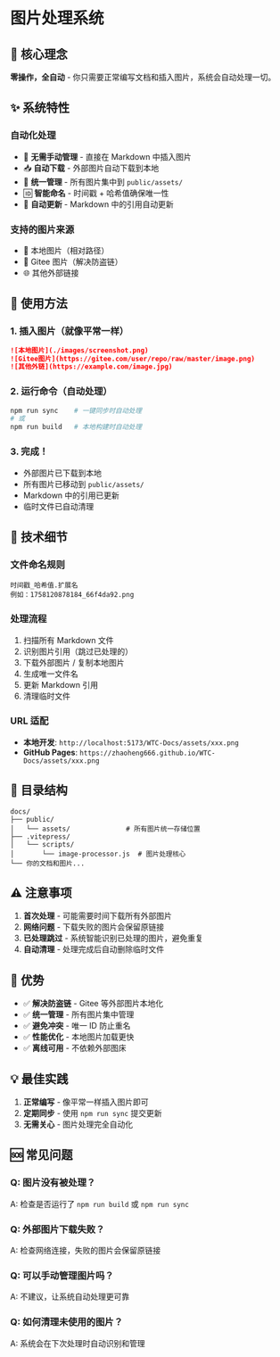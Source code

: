 # 图片处理系统

## 🎯 核心理念

**零操作，全自动** - 你只需要正常编写文档和插入图片，系统会自动处理一切。

## ✨ 系统特性

### 自动化处理
- 🤖 **无需手动管理** - 直接在 Markdown 中插入图片
- 📥 **自动下载** - 外部图片自动下载到本地
- 🔄 **统一管理** - 所有图片集中到 `public/assets/`
- 🆔 **智能命名** - 时间戳 + 哈希值确保唯一性
- 🔗 **自动更新** - Markdown 中的引用自动更新

### 支持的图片来源
- 📁 本地图片（相对路径）
- 🔗 Gitee 图片（解决防盗链）
- 🌐 其他外部链接

## 📝 使用方法

### 1. 插入图片（就像平常一样）

```markdown
![本地图片](./images/screenshot.png)
![Gitee图片](https://gitee.com/user/repo/raw/master/image.png)
![其他外链](https://example.com/image.jpg)
```

### 2. 运行命令（自动处理）

```bash
npm run sync    # 一键同步时自动处理
# 或
npm run build   # 本地构建时自动处理
```

### 3. 完成！
- 外部图片已下载到本地
- 所有图片已移动到 `public/assets/`
- Markdown 中的引用已更新
- 临时文件已自动清理

## 🔧 技术细节

### 文件命名规则
```
时间戳_哈希值.扩展名
例如：1758120878184_66f4da92.png
```

### 处理流程
1. 扫描所有 Markdown 文件
2. 识别图片引用（跳过已处理的）
3. 下载外部图片 / 复制本地图片
4. 生成唯一文件名
5. 更新 Markdown 引用
6. 清理临时文件

### URL 适配
- **本地开发**: `http://localhost:5173/WTC-Docs/assets/xxx.png`
- **GitHub Pages**: `https://zhaoheng666.github.io/WTC-Docs/assets/xxx.png`

## 📁 目录结构

```
docs/
├── public/
│   └── assets/              # 所有图片统一存储位置
├── .vitepress/
│   └── scripts/
│       └── image-processor.js  # 图片处理核心
└── 你的文档和图片...
```

## ⚠️ 注意事项

1. **首次处理** - 可能需要时间下载所有外部图片
2. **网络问题** - 下载失败的图片会保留原链接
3. **已处理跳过** - 系统智能识别已处理的图片，避免重复
4. **自动清理** - 处理完成后自动删除临时文件

## 🎉 优势

- ✅ **解决防盗链** - Gitee 等外部图片本地化
- ✅ **统一管理** - 所有图片集中管理
- ✅ **避免冲突** - 唯一 ID 防止重名
- ✅ **性能优化** - 本地图片加载更快
- ✅ **离线可用** - 不依赖外部图床

## 💡 最佳实践

1. **正常编写** - 像平常一样插入图片即可
2. **定期同步** - 使用 `npm run sync` 提交更新
3. **无需关心** - 图片处理完全自动化

## 🆘 常见问题

### Q: 图片没有被处理？
A: 检查是否运行了 `npm run build` 或 `npm run sync`

### Q: 外部图片下载失败？
A: 检查网络连接，失败的图片会保留原链接

### Q: 可以手动管理图片吗？
A: 不建议，让系统自动处理更可靠

### Q: 如何清理未使用的图片？
A: 系统会在下次处理时自动识别和管理